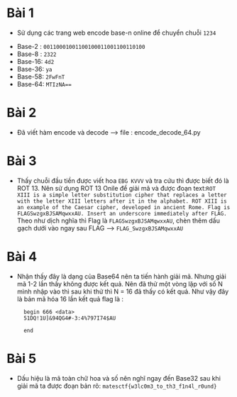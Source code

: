 # Bài 1
- Sử dụng các trang web encode base-n online để  chuyển chuỗi `1234`
+ Base-2 : `00110001001100100011001100110100`
+ Base-8 : `2322`
+ Base-16: `4d2`
+ Base-36: `ya`
+ Base-58: `2FwFnT`
+ Base-64: `MTIzNA==`

# Bài 2
- Đã viết hàm encode và decode --> file : encode_decode_64.py

# Bài 3
- Thấy chuỗi đầu tiền được viết hoa `EBG KVVV` và tra cứu thì được biết đó là ROT 13. Nên sử dụng ROT 13 Onile để giải mã và được đoạn text:`ROT XIII is a simple letter substitution cipher that replaces a letter with the letter XIII letters after it in the alphabet. ROT XIII is an example of the Caesar cipher, developed in ancient Rome. Flag is FLAGSwzgxBJSAMqwxxAU. Insert an underscore immediately after FLAG.` Theo như dịch nghĩa thì Flag là `FLAGSwzgxBJSAMqwxxAU`, chèn thêm dấu gạch dưới vào ngay sau FLAG --> `FLAG_SwzgxBJSAMqwxxAU`

# Bài 4
- Nhận thấy đây là dạng của Base64 nên ta tiến hành giải mã. Nhưng giải mã 1-2 lần thấy không được kết quả. Nên đã thử một vòng lặp với số N mình nhập vào thì sau khi thử thì N = 16 đã thấy có kết quả. Như vậy đây là bản mã hóa 16 lần kết quả flag là :
  ```
    begin 666 <data>
    51DQ!1U]&94QG4#-3:4%797I74$AU

    end
  ```

# Bài 5
- Dấu hiệu là mã toàn chữ hoa và số nên nghĩ ngay đến Base32 sau khi giải mã ta được đoạn bản rõ: ```matesctf{w3lc0m3_to_th3_f1n4l_r0und}```

